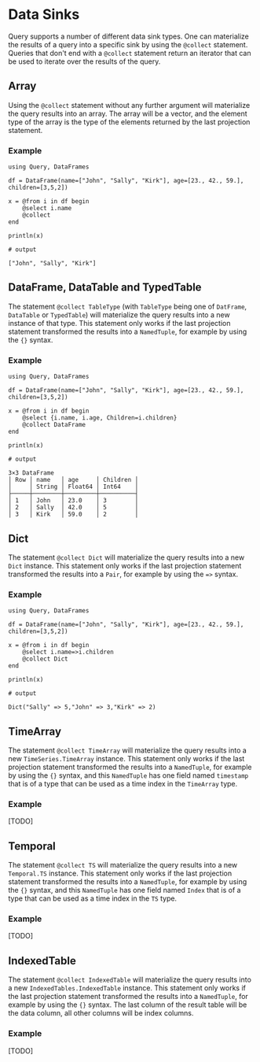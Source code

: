 # Data Sinks

Query supports a number of different data sink types. One can materialize the results of a query into a specific sink by using the `@collect` statement. Queries that don't end with a `@collect` statement return an iterator that can be used to iterate over the results of the query.

## Array

Using the `@collect` statement without any further argument will materialize the query results into an array. The array will be a vector, and the element type of the array is the type of the elements returned by the last projection statement.

### Example

```jldoctest
using Query, DataFrames

df = DataFrame(name=["John", "Sally", "Kirk"], age=[23., 42., 59.], children=[3,5,2])

x = @from i in df begin
    @select i.name
    @collect
end

println(x)

# output

["John", "Sally", "Kirk"]
```

## DataFrame, DataTable and TypedTable

The statement `@collect TableType` (with `TableType` being one of `DatFrame`, `DataTable` or `TypedTable`) will materialize the query results into a new instance of that type. This statement only works if the last projection statement transformed the results into a `NamedTuple`, for example by using the `{}` syntax.

### Example

```jldoctest
using Query, DataFrames

df = DataFrame(name=["John", "Sally", "Kirk"], age=[23., 42., 59.], children=[3,5,2])

x = @from i in df begin
    @select {i.name, i.age, Children=i.children}
    @collect DataFrame
end

println(x)

# output

3×3 DataFrame
│ Row │ name   │ age     │ Children │
│     │ String │ Float64 │ Int64    │
├─────┼────────┼─────────┼──────────┤
│ 1   │ John   │ 23.0    │ 3        │
│ 2   │ Sally  │ 42.0    │ 5        │
│ 3   │ Kirk   │ 59.0    │ 2        │
```

## Dict

The statement `@collect Dict` will materialize the query results into a new `Dict` instance. This statement only works if the last projection statement transformed the results into a `Pair`, for example by using the `=>` syntax.

### Example

````jldoctest
using Query, DataFrames

df = DataFrame(name=["John", "Sally", "Kirk"], age=[23., 42., 59.], children=[3,5,2])

x = @from i in df begin
    @select i.name=>i.children
    @collect Dict
end

println(x)

# output

Dict("Sally" => 5,"John" => 3,"Kirk" => 2)
````

## TimeArray

The statement `@collect TimeArray` will materialize the query results into
a new `TimeSeries.TimeArray` instance. This statement only works if the
last projection statement transformed the results into a `NamedTuple`,
for example by using the `{}` syntax, and this `NamedTuple` has one field
named `timestamp` that is of a type that can be used as a time index in
the `TimeArray` type.

### Example

[TODO]

## Temporal

The statement `@collect TS` will materialize the query results into
a new `Temporal.TS` instance. This statement only works if the
last projection statement transformed the results into a `NamedTuple`,
for example by using the `{}` syntax, and this `NamedTuple` has one field
named `Index` that is of a type that can be used as a time index in
the `TS` type.

### Example

[TODO]

## IndexedTable

The statement `@collect IndexedTable` will materialize the query results
into a new `IndexedTables.IndexedTable` instance. This statement only
works if the last projection statement transformed the results into a
`NamedTuple`, for example by using the `{}` syntax. The last column of
the result table will be the data column, all other columns will be index
columns.

### Example

[TODO]
